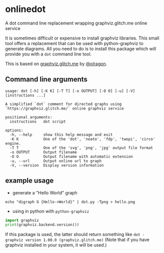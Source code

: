 # onlinedot
A dot command line replacement wrapping graphviz.glitch.me online service

It is sometimes difficult or expensive to install graphviz libraries. This small
tool offers a replacement that can be used with python-graphviz to generate
diagrams. All you need to do is to install this package which will provide you
with a `dot` command line tool.

This is based on [graphviz.glitch.me](https://graphviz.glitch.me) by [@olragon](https://github.com/olragon).

## Command line arguments

```
usage: dot [-h] [-K K] [-T T] [-o OUTPUT] [-O O] [-u] [-V] [instructions ...]

A simplified `dot` comment for directed graphs using `https://graphviz.glitch.me/` online graphviz service

positional arguments:
  instructions   dot script

options:
  -h, --help     show this help message and exit
  -K K           One of the 'dot', 'neato', 'fdp', 'twopi', 'circo' engine.
  -T T           One of the 'svg', 'png', 'jpg' output file format
  -o OUTPUT      Output filename
  -O O           Output filename with automatic extension
  -u, --url      Output online url to graph
  -V, --version  Display version information
```

## example usage

- generate a "Hello World" graph
```shell
echo "digraph G {Hello->World}" | dot.py -Tpng > hello.png
```

- using in python with `python-graphviz`
```python
import graphviz
print(graphviz.backend.version())
```
If this package is used, the latter should return something like
```dot - graphviz version 1.00.0 (graphviz.glitch.me)```
(Note that if you have graphviz installed in your system, it will be used.)
